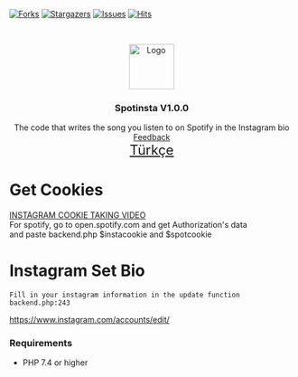 [![Forks][forks-shield]][forks-url]
[![Stargazers][stars-shield]][stars-url]
[![Issues][issues-shield]][issues-url]
[![Hits](https://hits.seeyoufarm.com/api/count/incr/badge.svg?url=https://github.com/suphiyasin/Spotinsta&count_bg=%23C83D3D&title_bg=%23057386&icon=&icon_color=%23BA0808&title=View&edge_flat=false)](https://github.com/suphiyasin/Spotinsta)


<br />
<p align="center">
<a href="https://github.com/suphiyasin/Spotinsta/">
<img src="https://upload.wikimedia.org/wikipedia/commons/7/75/Spotify_icon.png" alt="Logo" width="80" height="80" />
</a>

<h3 align="center">Spotinsta V1.0.0</h3>

<p align="center">
   The code that writes the song you listen to on Spotify in the Instagram bio
    <br>
    <a href="https://github.com/suphiyasin/Spotinsta/issues">Feedback</a>
    <br>
    <a href="https://suphi.org/github/spotinsta-kullanim/" style="font-size:24px">Türkçe</a>
</p>

# Get Cookies
<a href="https://t.me/otoaraclar/78">INSTAGRAM COOKIE TAKING VIDEO</a><br/>
For spotify, go to open.spotify.com and get Authorization's data<br>
and paste backend.php $instacookie and $spotcookie
<br>

# Instagram Set Bio

```
Fill in your instagram information in the update function
backend.php:243
```

<a href="https://www.instagram.com/accounts/edit/">https://www.instagram.com/accounts/edit/</a>


### Requirements

- PHP 7.4 or higher

[forks-url]: https://github.com/suphiyasin/Spotinsta/network/members
[forks-shield]: https://img.shields.io/github/forks/suphiyasin/Spotinsta.svg?style=for-the-badge
[stars-shield]: https://img.shields.io/github/stars/suphiyasin/Spotinsta.svg?style=for-the-badge
[stars-url]: https://github.com/suphiyasin/Spotinsta/stargazers
[issues-shield]: https://img.shields.io/github/issues/suphiyasin/Spotinsta.svg?style=for-the-badge
[issues-url]: https://github.com/suphiyasin/Spotinsta/issues

